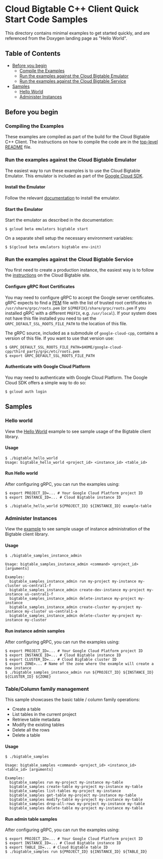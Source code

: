 # Cloud Bigtable C++ Client Quick Start Code Samples

This directory contains minimal examples to get started quickly, and are
referenced from the Doxygen landing page as "Hello World".

## Table of Contents

- [Before you begin](#before-you-begin)
  - [Compile the Examples](#compile-the-examples)
  - [Run the examples against the Cloud Bigtable Emulator](#run-the-examples-against-the-cloud-bigtable-emulator)
  - [Run the examples against the Cloud Bigtable Service](#run-the-examples-against-the-cloud-bigtable-service)
- [Samples](#samples)
  - [Hello World](#hello-world)
  - [Administer Instances](#administer-instances)

## Before you begin
### Compiling the Examples

These examples are compiled as part of the build for the Cloud Bigtable C++
Client.  The instructions on how to compile the code are in the
[top-level README](../../README.md) file.

### Run the examples against the Cloud Bigtable Emulator

The easiest way to run these examples is to use the Cloud Bigtable Emulator.
This emulator is included as part of the
[Google Cloud SDK](https://cloud.google.com/sdk/).

#### Install the Emulator

Follow the relevant
[documentation](https://cloud.google.com/bigtable/docs/emulator) to install
the emulator.

#### Start the Emulator

Start the emulator as described in the documentation:

```console
$ gcloud beta emulators bigtable start
```

On a separate shell setup the necessary environment variables:

```console
$ $(gcloud beta emulators bigtable env-init)
```

### Run the examples against the Cloud Bigtable Service

You first need to create a production instance, the easiest way is to
follow the
[instructions](https://cloud.google.com/bigtable/docs/creating-instance)
on the Cloud Bigtable site.

#### Configure gRPC Root Certificates

You may need to configure gRPC to accept the Google server certificates.
gRPC expects to find a
[PEM](https://en.wikipedia.org/wiki/Privacy-enhanced_Electronic_Mail) file
with the list of trusted root certificates in `/usr/share/grpc/roots.pem`
(or `${PREFIX}/share/grpc/roots.pem` if you installed gRPC with a different
`PREFIX`, e.g. `/usr/local`).  If your system does not have this file installed
you need to set the `GRPC_DEFAULT_SSL_ROOTS_FILE_PATH` to the location of this
file.

The gRPC source, included as a submodule of `google-cloud-cpp`, contains
a version of this file. If you want to use that version use:

```console
$ GRPC_DEFAULT_SSL_ROOTS_FILE_PATH=$HOME/google-cloud-cpp/third_party/grpc/etc/roots.pem
$ export GRPC_DEFAULT_SSL_ROOTS_FILE_PATH
```

#### Authenticate with Google Cloud Platform

You may need to authenticate with Google Cloud Platform. The Google Cloud SDK
offers a simple way to do so:

```console
$ gcloud auth login
```

## Samples

### Hello world

View the [Hello World][hello_world_code] example to see sample usage of the Bigtable client library.

#### Usage

```console
$ ./bigtable_hello_world
Usage: bigtable_hello_world <project_id> <instance_id> <table_id>
```

#### Run Hello world
After configuring gRPC, you can run the examples using:

```console
$ export PROJECT_ID=... # Your Google Cloud Platform project ID
$ export INSTANCE_ID=... # Cloud Bigtable instance ID

$ ./bigtable_hello_world ${PROJECT_ID} ${INSTANCE_ID} example-table
```
### Administer Instances

View the [example][instance_admin_code] to see sample usage of instance administration of
the Bigtable client library.

#### Usage

```console
$ ./bigtable_samples_instance_admin

Usage: bigtable_samples_instance_admin <command> <project_id> [arguments]

Examples:
  bigtable_samples_instance_admin run my-project my-instance my-cluster us-central1-f
  bigtable_samples_instance_admin create-dev-instance my-project my-instance us-central1-f
  bigtable_samples_instance_admin delete-instance my-project my-instance
  bigtable_samples_instance_admin create-cluster my-project my-instance my-cluster us-central1-a
  bigtable_samples_instance_admin delete-cluster my-project my-instance my-cluster
```

#### Run instance admin samples
After configuring gRPC, you can run the examples using:

```console
$ export PROJECT_ID=... # Your Google Cloud Platform project ID
$ export INSTANCE_ID=... # Cloud Bigtable instance ID
$ export CLUSTER_ID=... # Cloud Bigtable cluster ID
$ export ZONE=... # Name of the zone where the example will create a new instance
$ ./bigtable_samples_instance_admin run ${PROJECT_ID} ${INSTANCE_ID} ${CLUSTER_ID} ${ZONE}
```

### Table/Column family management

This sample showcases the basic table / column family operations:

- Create a table
- List tables in the current project
- Retrieve table metadata
- Modify the existing tables
- Delete all the rows
- Delete a table

#### Usage

```console
$ ./bigtable_samples

Usage: bigtable_samples <command> <project_id> <instance_id> <table_id> [arguments]

Examples:
  bigtable_samples run my-project my-instance my-table 
  bigtable_samples create-table my-project my-instance my-table
  bigtable_samples list-tables my-project my-instance
  bigtable_samples get-table my-project my-instance my-table
  bigtable_samples modify-table my-project my-instance my-table
  bigtable_samples drop-all-rows my-project my-instance my-table
  bigtable_samples delete-table my-project my-instance my-table  
```
#### Run admin table samples
After configuring gRPC, you can run the examples using:

```console
$ export PROJECT_ID=... # Your Google Cloud Platform project ID
$ export INSTANCE_ID=... # Cloud Bigtable instance ID
$ export TABLE_ID=... # Cloud Bigtable table ID
$ ./bigtable_samples run ${PROJECT_ID} ${INSTANCE_ID} ${TABLE_ID}
```

[hello_world_code]: bigtable_hello_world.cc
[instance_admin_code]: bigtable_samples_instance_admin.cc
[table_admin_code]: bigtable_samples.cc
